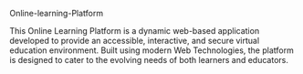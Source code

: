  Online-learning-Platform


 This Online Learning Platform is a dynamic web-based application developed to provide an accessible, interactive, and secure virtual education environment. Built using modern Web Technologies, the platform is designed to cater to the evolving needs of both learners and educators.

